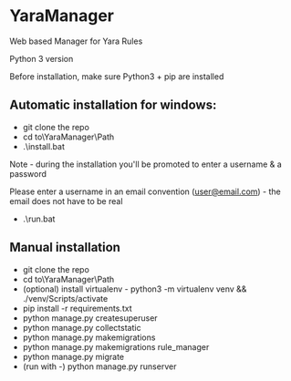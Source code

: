 # YaraManager
Web based Manager for Yara Rules

Python 3 version

Before installation, make sure Python3 + pip are installed

## Automatic installation for windows:
* git clone the repo
* cd to\YaraManager\Path
* .\install.bat

Note - during the installation you'll be promoted to enter a username & a password

Please enter a username in an email convention (user@email.com) - the email does not have to be real

* .\run.bat


## Manual installation
* git clone the repo
* cd to\YaraManager\Path
* (optional) install virtualenv - python3 -m virtualenv venv && ./venv/Scripts/activate
* pip install -r requirements.txt 
* python manage.py createsuperuser
* python manage.py collectstatic
* python manage.py makemigrations
* python manage.py makemigrations rule_manager
* python manage.py migrate
* (run with -) python manage.py runserver